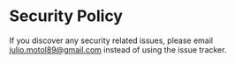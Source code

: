 # Security Policy

If you discover any security related issues, please email julio.motol89@gmail.com instead of using the issue tracker.
